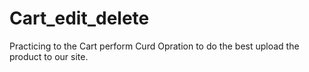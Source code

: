 # Cart_edit_delete
Practicing to the Cart perform Curd Opration to do the best upload the product to our site.
